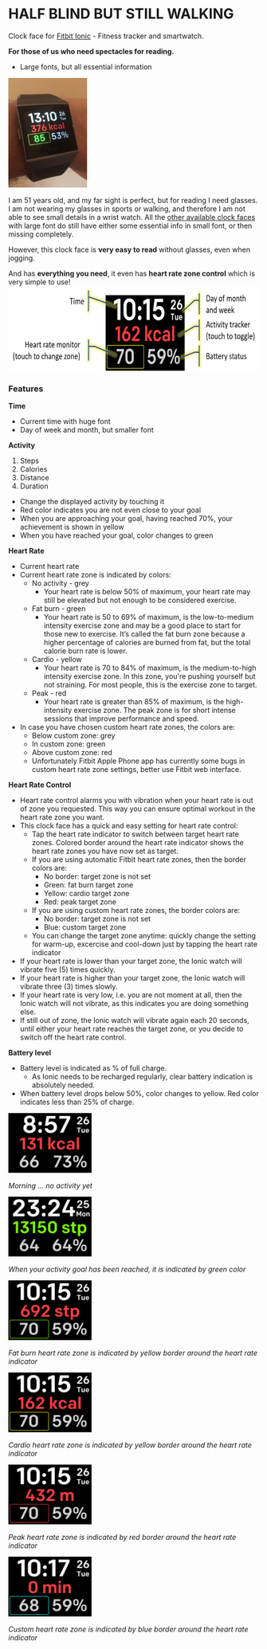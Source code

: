 # HALF BLIND BUT STILL WALKING

Clock face for [Fitbit Ionic](https://www.fitbit.com/ionic) - Fitness tracker and smartwatch.

**For those of us who need spectacles for reading.**

* Large fonts, but all essential information

<img src="https://github.com/Kelpieracer/HalfBlindButStillWalking/blob/master/In%20use.jpg" alt="Clock face in use" height="220">

I am 51 years old, and my far sight is perfect, but for reading I need glasses. I am not wearing my glasses in sports or walking, and therefore I am not able to see small details in a wrist watch. All the [other available clock faces](https://www.google.fi/search?q=fitbit+ionic+clock+faces&source=lnms&tbm=isch&sa=X&ved=0ahUKEwjDxsrzwKfYAhVLCpoKHQ6rD7AQ_AUICigB&biw=1706&bih=873) with large font do still have either some essential info in small font, or then missing completely.

However, this clock face is **very easy to read** without glasses, even when jogging.

And has **everything you need**, it even has **heart rate zone control** which is very simple to use!
<img src="https://github.com/Kelpieracer/HalfBlindButStillWalking/blob/master/Elements.png" alt="Clock face elements" height="170">

### Features
**Time**
* Current time with huge font
* Day of week and month, but smaller font

**Activity**
1. Steps
2. Calories
3. Distance
4. Duration
* Change the displayed activity by touching it
* Red color indicates you are not even close to your goal
* When you are approaching your goal, having reached 70%, your achievement is shown in yellow
* When you have reached your goal, color changes to green

**Heart Rate**
* Current heart rate
* Current heart rate zone is indicated by colors:
  * No activity - grey
    * Your heart rate is below 50% of maximum, your heart rate may still be elevated but not enough to be considered exercise.
  * Fat burn - green
    * Your heart rate is 50 to 69% of maximum, is the low-to-medium intensity exercise zone and may be a good place to start for those new to exercise. It’s called the fat burn zone because a higher percentage of calories are burned from fat, but the total calorie burn rate is lower.
  * Cardio - yellow
    * Your heart rate is 70 to 84% of maximum, is the medium-to-high intensity exercise zone. In this zone, you're pushing yourself but not straining. For most people, this is the exercise zone to target.
  * Peak - red
    * Your heart rate is greater than 85% of maximum, is the high-intensity exercise zone. The peak zone is for short intense sessions that improve performance and speed.
* In case you have chosen custom heart rate zones, the colors are:
  * Below custom zone: grey
  * In custom zone: green
  * Above custom zone: red
  * Unfortunately Fitbit Apple Phone app has currently some bugs in custom heart rate zone settings, better use Fitbit web interface. 

**Heart Rate Control**
* Heart rate control alarms you with vibration when your heart rate is out of zone you requested. This way you can ensure optimal workout in the heart rate zone you want.
* This clock face has a quick and easy setting for heart rate control:
  * Tap the heart rate indicator to switch between target heart rate zones. Colored border around the heart rate indicator shows the heart rate zones you have now set as target.
  * If you are using automatic Fitbit heart rate zones, then the border colors are:
    * No border: target zone is not set
    * Green: fat burn target zone
    * Yellow: cardio target zone
    * Red: peak target zone
  * If you are using custom heart rate zones, the border colors are:
    * No border: target zone is not set
    * Blue: custom target zone
  * You can change the target zone anytime: quickly change the setting for warm-up, excercise and cool-down just by tapping the heart rate indicator
* If your heart rate is lower than your target zone, the Ionic watch will vibrate five (5) times quickly.
* If your heart rate is higher than your target zone, the Ionic watch will vibrate three (3) times slowly.
* If your heart rate is very low, i.e. you are not moment at all, then the Ionic watch will not vibrate, as this indicates you are doing something else. 
* If still out of zone, the Ionic watch will vibrate again each 20 seconds, until either your heart rate reaches the target zone, or you decide to switch off the heart rate control.

**Battery level**
* Battery level is indicated as % of full charge. 
  * As Ionic needs to be recharged regularly, clear battery indication is absolutely needed.
* When battery level drops below 50%, color changes to yellow. Red color indicates less than 25% of charge.

<img src="https://github.com/Kelpieracer/HalfBlindButStillWalking/blob/master/BlindButStillWalking-screenshot%20(1).png" alt="" height="120">

_Morning ... no activity yet_

<img src="https://github.com/Kelpieracer/HalfBlindButStillWalking/blob/master/BlindButStillWalking-screenshot.png?raw=true" alt="" height="120">

_When your activity goal has been reached, it is indicated by green color_

<img src="https://github.com/Kelpieracer/HalfBlindButStillWalking/blob/master/HalfBlindButStillWalking-screenshot.png?raw=true" alt="" height="120">

_Fat burn heart rate zone is indicated by yellow border around the heart rate indicator_

<img src="https://github.com/Kelpieracer/HalfBlindButStillWalking/blob/master/HalfBlindButStillWalking-screenshot%20(1).png?raw=true" alt="" height="120">

_Cardio heart rate zone is indicated by yellow border around the heart rate indicator_

<img src="https://github.com/Kelpieracer/HalfBlindButStillWalking/blob/master/HalfBlindButStillWalking-screenshot%20(3).png?raw=true" alt="" height="120">

_Peak heart rate zone is indicated by red border around the heart rate indicator_

<img src="https://github.com/Kelpieracer/HalfBlindButStillWalking/blob/master/HalfBlindButStillWalking-screenshot%20(4).png?raw=true" alt="" height="120">

_Custom heart rate zone is indicated by blue border around the heart rate indicator_

